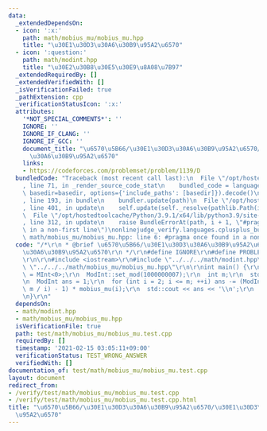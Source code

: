 ```yaml
---
data:
  _extendedDependsOn:
  - icon: ':x:'
    path: math/mobius_mu/mobius_mu.hpp
    title: "\u30E1\u30D3\u30A6\u30B9\u95A2\u6570"
  - icon: ':question:'
    path: math/modint.hpp
    title: "\u30E2\u30B8\u30E5\u30E9\u8A08\u7B97"
  _extendedRequiredBy: []
  _extendedVerifiedWith: []
  _isVerificationFailed: true
  _pathExtension: cpp
  _verificationStatusIcon: ':x:'
  attributes:
    '*NOT_SPECIAL_COMMENTS*': ''
    IGNORE: ''
    IGNORE_IF_CLANG: ''
    IGNORE_IF_GCC: ''
    document_title: "\u6570\u5B66/\u30E1\u30D3\u30A6\u30B9\u95A2\u6570/\u30E1\u30D3\
      \u30A6\u30B9\u95A2\u6570"
    links:
    - https://codeforces.com/problemset/problem/1139/D
  bundledCode: "Traceback (most recent call last):\n  File \"/opt/hostedtoolcache/Python/3.9.1/x64/lib/python3.9/site-packages/onlinejudge_verify/documentation/build.py\"\
    , line 71, in _render_source_code_stat\n    bundled_code = language.bundle(stat.path,\
    \ basedir=basedir, options={'include_paths': [basedir]}).decode()\n  File \"/opt/hostedtoolcache/Python/3.9.1/x64/lib/python3.9/site-packages/onlinejudge_verify/languages/cplusplus.py\"\
    , line 193, in bundle\n    bundler.update(path)\n  File \"/opt/hostedtoolcache/Python/3.9.1/x64/lib/python3.9/site-packages/onlinejudge_verify/languages/cplusplus_bundle.py\"\
    , line 401, in update\n    self.update(self._resolve(pathlib.Path(included), included_from=path))\n\
    \  File \"/opt/hostedtoolcache/Python/3.9.1/x64/lib/python3.9/site-packages/onlinejudge_verify/languages/cplusplus_bundle.py\"\
    , line 312, in update\n    raise BundleErrorAt(path, i + 1, \"#pragma once found\
    \ in a non-first line\")\nonlinejudge_verify.languages.cplusplus_bundle.BundleErrorAt:\
    \ math/mobius_mu/mobius_mu.hpp: line 6: #pragma once found in a non-first line\n"
  code: "/*\r\n * @brief \u6570\u5B66/\u30E1\u30D3\u30A6\u30B9\u95A2\u6570/\u30E1\u30D3\
    \u30A6\u30B9\u95A2\u6570\r\n */\r\n#define IGNORE\r\n#define PROBLEM \"https://codeforces.com/problemset/problem/1139/D\"\
    \r\n\r\n#include <iostream>\r\n#include \"../../../math/modint.hpp\"\r\n#include\
    \ \"../../../math/mobius_mu/mobius_mu.hpp\"\r\n\r\nint main() {\r\n  using ModInt\
    \ = MInt<0>;\r\n  ModInt::set_mod(1000000007);\r\n  int m;\r\n  std::cin >> m;\r\
    \n  ModInt ans = 1;\r\n  for (int i = 2; i <= m; ++i) ans -= (ModInt(m) / (m -\
    \ m / i) - 1) * mobius_mu(i);\r\n  std::cout << ans << '\\n';\r\n  return 0;\r\
    \n}\r\n"
  dependsOn:
  - math/modint.hpp
  - math/mobius_mu/mobius_mu.hpp
  isVerificationFile: true
  path: test/math/mobius_mu/mobius_mu.test.cpp
  requiredBy: []
  timestamp: '2021-02-15 03:05:11+09:00'
  verificationStatus: TEST_WRONG_ANSWER
  verifiedWith: []
documentation_of: test/math/mobius_mu/mobius_mu.test.cpp
layout: document
redirect_from:
- /verify/test/math/mobius_mu/mobius_mu.test.cpp
- /verify/test/math/mobius_mu/mobius_mu.test.cpp.html
title: "\u6570\u5B66/\u30E1\u30D3\u30A6\u30B9\u95A2\u6570/\u30E1\u30D3\u30A6\u30B9\
  \u95A2\u6570"
---
```

